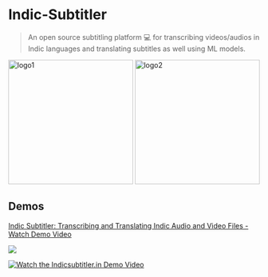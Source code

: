 # Indic-Subtitler

> An open source subtitling platform 💻 for transcribing videos/audios in Indic languages and translating subtitles as well using ML models.

<div>
<img src="https://github.com/kurianbenoy/Indic-Subtitler/assets/24592806/029f32ed-d5a7-4555-a33e-b2fced54c955.png" alt="logo1" width="250" height="auto">
<img src="https://github.com/kurianbenoy/Indic-Subtitler/assets/24592806/3cd137bd-8105-4b84-8ccd-0ed662786240" alt="logo2" width="250" height="auto">
</div>

## Demos

<div>
    <a href="https://www.loom.com/share/f434e100766548f1b24a073fe4fe6e8c">
      <p>Indic Subtitler: Transcribing and Translating Indic Audio and Video Files - Watch Demo Video</p>
    </a>
    <a href="https://www.loom.com/share/f434e100766548f1b24a073fe4fe6e8c">
      <img style="max-width:300px;" src="https://cdn.loom.com/sessions/thumbnails/f434e100766548f1b24a073fe4fe6e8c-with-play.gif">
    </a>
</div>


   [![Watch the Indicsubtitler.in Demo Video](https://img.youtube.com/vi/BZ3DxFo3eZw/maxresdefault.jpg)](https://www.youtube.com/watch?v=BZ3DxFo3eZw)

